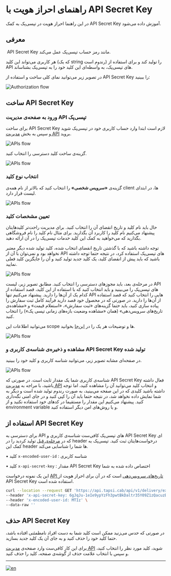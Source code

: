 # راهنمای احراز هویت با API Secret Key

در این راهنما احراز هویت در تپسی‌پک به کمک
API Secret Key
آموزش داده می‌شود.

## معرفی

؜
API Secret Key
مانند رمز حساب تپسی‌پک عمل می‌کند.

هر کاربری می‌تواند این کلید 
(که یک
string
رندوم است) را تولید کند و برای استفاده از
API
های تپسی‌پک، به واسطه‌ای این کلید خود را به تپسی‌پک بشناساند.

در تصویر زیر می‌توانید نمای کلی ساخت و استفاده از
API Secret Key
را ببینید:

![Authorization flow](../../images/pack-api-secret-key-flow.png)


## ساخت API Secret Key

### ورود به صفحه‌ی مدیریت API تپسی‌پک

برای ساخت
API Secret Key
لازم است ابتدا وارد حساب کاربری خود در تپسی‌پک شوید و سپس به بخش
[مدیریت API](https://pack.tapsi.ir/external-auth)
بروید.

  ؜![APIs flow](../../images/generate-api-secret-key-1.png)

گزینه‌ی ساخت کلید دسترسی را انتخاب کنید.

  ؜![APIs flow](../../images/generate-api-secret-key-2.png)

### انتخاب نوع کلید

گزینه‌ی **«سرویس شخصی»** را انتخاب کنید که بالاتر از نام همه‌ی
client
ها، در ابتدای لیست قرار دارد.

  ؜![APIs flow](../../images/generate-api-secret-key-3.png)

### تعیین مشخصات کلید

حال باید نام کلید و تاریخ انقضای آن را انتخاب کنید.
برای مدیریت راحت‌تر کلیدهایتان پیشنهاد می‌کنیم نام کلید را کاربرد آن بگذارید. برای مثال نام کلید را نام فروشگاهی بگذارید که می‌خواهید به کمک این کلید خدمات تپسی‌پک را در آن ارائه دهید.

توجه داشته باشید که با گذشتن تاریخ انقضای انتخاب شده، کلید تولید شده دیگر معتبر نخواهد بود و نمی‌توان با آن از
API
های تپسی‌پک استفاده کرد، در نتیجه حتما توجه داشته باشید که باید پیش از انقضای کلید، یک کلید جدید تولید کنید و آن را جایگزین کلید فعلی نمایید.

  ؜![APIs flow](../../images/generate-api-secret-key-4.png)

در مرحله‌ی بعد، باید مجوزهای دسترسی را انتخاب کنید.
مطابق تصویر زیر، لیست
API
های تپسی‌پک را می‌بینید و باید انتخاب کنید که با استفاده از این کلید، قصد استفاده از کدام یک از آن‌ها را دارید.
پیشنهاد می‌کنیم تنها
API
هایی را انتخاب کنید که قصد استفاده از آن‌ها را دارید.
در صورتی که در محصول خود قصد دارید فرآیند کامل ثبت سفارش را پیاده سازی کنید، باید حتما گزینه‌های
«ثبت سفارش»،
«استعلام قیمت»
و
«مشاهده‌ی تاریخ‌های سرویس‌دهی»
(همان
«مشاهده وضعیت بازه‌های زمانی تپسی پک»)
را انتخاب کنید.

می‌توانید اطلاعات این
scope 
ها و توضیحات هر یک را در
[این‌جا](/apis/README.fa.md#مقدمه)
بخوانید.

  ؜![APIs flow](../../images/generate-api-secret-key-5.png)

### مشاهده و ذخیره‌ی شناسه‌ی کاربری و API Secret Key تولید شده

در صفحه‌ای مشابه تصویر زیر، می‌توانید شناسه کاربری و کلید خود را ببینید.

  ؜![APIs flow](../../images/generate-api-secret-key-6.png)

شناسه‌ی کاربری شما یک مقدار ثابت است. در صورتی که
API Secret Key
فعال داشته باشید، با مراجه به
[مدیریت API](https://pack.tapsi.ir/external-auth)
و انتخاب کلید می‌توانید آن را مشاهده کنید،
اما توجه داشته باشید کلیدی که در این صفحه مي‌بینید، به صورت رندوم تولید شده است و دیگر به شما نمایش داده نخواهد شد، در نتیجه حتما باید آن را کپی کنید و در جای امنی نگه‌داری کنید.
پیشنهاد می‌کنیم این مقدار را مستقیما در کدهای خود استفاده نکنید و از
environment variable
و یا روش‌های امن دیگر استفاده کنید.

## استفاده از API Secret Key

برای دسترسی به
API
های تپسی‌پک کافی‌ست شناسه‌ی کاربری و
API Secret Key
ای که در
[مرحله‌ی قبل](#مشاهده-و-ذخیرهی-شناسهی-کاربری-و-api-secret-key-تولید-شده)
تولید کردید را در
header
درخواست‌هایتان ثبت کنید.
تپسی‌پک به کمک این 
header
ها شما را شناسایی می‌کند.

• کلید
`x-encoded-user-id` :
شناسه کاربری

• کلید
`x-api-secret-key` :
مقدار
API Secret Key
اختصاص داده شده به شما

این یک نمونه درخواست 
[API تاریخ‌های سرویس‌دهی](/apis/time/README.md)
است که در آن برای احراز هویت از
API Secret Key
استفاده شده است.


```bash
curl --location --request GET 'https://api.tapsi.cab/api/v1/delivery/external/embedded/available-dates' \
--header 'x-api-secret-key: 6gJqJu-1eIe9ypYzFh3pwtBkDaltr35Y09Z1zQacuzBcWfMAFFZqQgNdb2q_jWc-CU8wQXaUkEvFBpMIJ7_u24xuWoPABRY-_nyEHXreAATlAxrdTh5-64craO8zm8r2' \
--header 'x-encoded-user-id: MTIz' \
--data-raw ''
```

## حذف API Secret Key

در صورتی که حدس می‌زنید ممکن است کلید شما به دست افراد نامطمئنی افتاده باشد، حتما کلید خود را حذف کنید و به جای آن یک کلید جدید بسازید.

برای این کار کافی‌ست وارد صفحه‌ی
[مدیریت API](https://pack.tapsi.ir/external-auth)
شوید، کلید مورد نظر را انتخاب کنید، و سپس با انتخاب علامت حذف از گوشه‌ی صفحه، کلید را حذف کنید.

---

[![en](https://img.shields.io/badge/lang-en-red.svg)](./README.md)